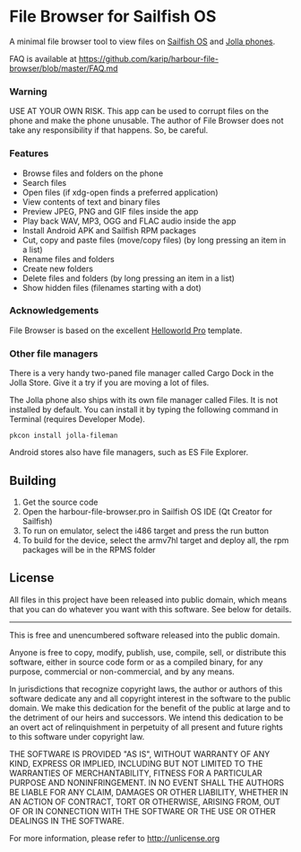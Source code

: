 # File Browser for Sailfish OS

A minimal file browser tool to view files on 
[Sailfish OS](https://sailfishos.org/) and 
[Jolla phones](http://jolla.com/).

FAQ is available at 
https://github.com/karip/harbour-file-browser/blob/master/FAQ.md

### Warning

USE AT YOUR OWN RISK. This app can be used to corrupt files on the phone
and make the phone unusable. The author of File Browser does not take any
responsibility if that happens. So, be careful.

### Features

 * Browse files and folders on the phone
 * Search files
 * Open files (if xdg-open finds a preferred application)
 * View contents of text and binary files
 * Preview JPEG, PNG and GIF files inside the app
 * Play back WAV, MP3, OGG and FLAC audio inside the app
 * Install Android APK and Sailfish RPM packages
 * Cut, copy and paste files (move/copy files) (by long pressing an 
   item in a list)
 * Rename files and folders
 * Create new folders
 * Delete files and folders (by long pressing an item in a list)
 * Show hidden files (filenames starting with a dot)

### Acknowledgements

File Browser is based on the excellent 
[Helloworld Pro](https://github.com/amarchen/helloworld-pro-sailfish) 
template.

### Other file managers

There is a very handy two-paned file manager called Cargo Dock
in the Jolla Store. Give it a try if you are moving a lot of files.

The Jolla phone also ships with its own file manager called Files.
It is not installed by default. You can install it by typing the 
following command in Terminal (requires Developer Mode).

    pkcon install jolla-fileman

Android stores also have file managers, such as ES File Explorer.

## Building

1. Get the source code
2. Open the harbour-file-browser.pro in Sailfish OS IDE 
   (Qt Creator for Sailfish)
3. To run on emulator, select the i486 target and press the run button
4. To build for the device, select the armv7hl target and deploy all, 
   the rpm packages will be in the RPMS folder

## License

All files in this project have been released into public domain, which 
means that you can do whatever you want with this software. See below 
for details.

***

This is free and unencumbered software released into the public domain.

Anyone is free to copy, modify, publish, use, compile, sell, or
distribute this software, either in source code form or as a compiled
binary, for any purpose, commercial or non-commercial, and by any
means.

In jurisdictions that recognize copyright laws, the author or authors
of this software dedicate any and all copyright interest in the
software to the public domain. We make this dedication for the benefit
of the public at large and to the detriment of our heirs and
successors. We intend this dedication to be an overt act of
relinquishment in perpetuity of all present and future rights to this
software under copyright law.

THE SOFTWARE IS PROVIDED "AS IS", WITHOUT WARRANTY OF ANY KIND,
EXPRESS OR IMPLIED, INCLUDING BUT NOT LIMITED TO THE WARRANTIES OF
MERCHANTABILITY, FITNESS FOR A PARTICULAR PURPOSE AND NONINFRINGEMENT.
IN NO EVENT SHALL THE AUTHORS BE LIABLE FOR ANY CLAIM, DAMAGES OR
OTHER LIABILITY, WHETHER IN AN ACTION OF CONTRACT, TORT OR OTHERWISE,
ARISING FROM, OUT OF OR IN CONNECTION WITH THE SOFTWARE OR THE USE OR
OTHER DEALINGS IN THE SOFTWARE.

For more information, please refer to <http://unlicense.org>

